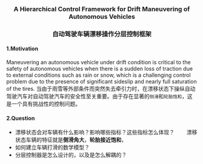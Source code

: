 ### <center> A Hierarchical Control Framework for Drift Maneuvering of Autonomous Vehicles
### <center> 自动驾驶车辆漂移操作分层控制框架
#### 1.Motivation
Maneuvering an autonomous vehicle under drift condition is critical to the safety of autonomous vehicles when there is a sudden loss of traction due to external conditions such as rain or snow, which is a challenging control problem due to the presence of significant sideslip and nearly full saturation of the tires.
当由于雨雪等外部条件而突然失去牵引力时，在漂移状态下操纵自动驾驶汽车对自动驾驶汽车的安全性至关重要。由于存在显著的`侧滑`和`轮胎饱和`，这是一个具有挑战性的控制问题。
#### 2.Question
- 漂移状态会对车辆有什么影响？影响哪些指标？这些指标怎么体现？
&emsp;&emsp;漂移状态车辆的特征就是**侧滑角大**，**轮胎接近饱和**，
- 如何建立车辆打滑的数学模型？
- 分层控制器是怎么设计的，以及是怎么解耦的？